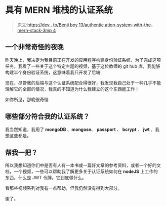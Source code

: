 # 具有 MERN 堆栈的认证系统

> 原文:[https://dev . to/Benji boy 13/authentic ation-system-with-the-mern-stack-3mp 4](https://dev.to/benjiboy13/authentication-system-with-the-mern-stack-3mp4)

## 一个非常奇怪的夜晚

昨天晚上，我决定为我目前正在开发的应用程序构建身份验证系统，为了完成这项任务，我看了一些关于这个特定主题的视频，基于这位教师的 git hub 库，我能够构建半个身份验证系统，这意味着我只开发了后端

现在，尽管我的后端与这个认证系统配合得很好，我发现我自己处于一种几乎不能理解它的全部的情况，我真的不知道为什么我建立的这个东西能工作！

如你所见，那晚很奇怪

## 哪些部分符合我的认证系统？

我当然知道，我用了 **mongoDB** 、**mongose**、 **passport** 、 **bcrypt** 、 **jwt** ，我想这些都是。

## 帮我一把？

所以我想知道你们中是否有人有一本书或一篇好文章的参考资料，或者一个好的文档，一个视频，一些可以帮助我了解更多关于认证系统如何在 **nodeJS** 上工作的东西，什么是 JWT 令牌，它到底做什么。

看那些视频系列对我有一点帮助，但我仍然没有得到大部分。

谢了。